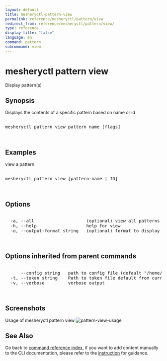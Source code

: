 ```yaml
---
layout: default
title: mesheryctl-pattern-view
permalink: reference/mesheryctl/pattern/view
redirect_from: reference/mesheryctl/pattern/view/
type: reference
display-title: "false"
language: en
command: pattern
subcommand: view
---
```


# mesheryctl pattern view

Display pattern(s)

## Synopsis

Displays the contents of a specific pattern based on name or id
<pre class='codeblock-pre'>
<div class='codeblock'>
mesheryctl pattern view pattern name [flags]

</div>
</pre> 

## Examples

view a pattern
<pre class='codeblock-pre'>
<div class='codeblock'>
mesheryctl pattern view [pattern-name | ID]

</div>
</pre> 

## Options

<pre class='codeblock-pre'>
<div class='codeblock'>
  -a, --all                    (optional) view all patterns available
  -h, --help                   help for view
  -o, --output-format string   (optional) format to display in [json|yaml] (default "yaml")

</div>
</pre>

## Options inherited from parent commands

<pre class='codeblock-pre'>
<div class='codeblock'>
      --config string   path to config file (default "/home/admin-pc/.meshery/config.yaml")
  -t, --token string    Path to token file default from current context
  -v, --verbose         verbose output

</div>
</pre>

## Screenshots

Usage of mesheryctl pattern view
![pattern-view-usage](/assets/img/mesheryctl/patternView.png)

## See Also

Go back to [command reference index](/reference/mesheryctl/), if you want to add content manually to the CLI documentation, please refer to the [instruction](/project/contributing/contributing-cli#preserving-manually-added-documentation) for guidance.
